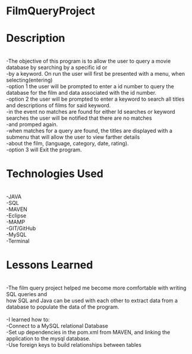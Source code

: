 # FilmQueryProject
# Description
<br>
-The objective of this program is to allow the user to query a movie database by searching by a specific id or<br>
-by a keyword. On run the user will first be presented with a menu, when selecting(entering)<br>
-option 1 the user will be prompted to enter a id number to query the database for the film and data associated with the id number.<br>
-option 2 the user will be prompted to enter a keyword to search all titles and descriptions of films for said keyword.<br>
-in the event no matches are found for either Id searches or keyword searches the user will be notified that there are no matches<br>
-and promped again.<br>
-when matches for a query are found, the titles are displayed with a submenu that will allow the user to view farther details<br>
-about the film, (language, category, date, rating).<br>
-option 3 will Exit the program.<br>

# Technologies Used
<br>
-JAVA<br>
-SQL<br>
-MAVEN<br>
-Eclipse<br>
-MAMP<br>
-GIT/GitHub<br>
-MySQL<br>
-Terminal<br>

# Lessons Learned
<br>
-The film query project helped me become more comfortable with writing SQL queries and<br> how SQL and Java can be used with each other to extract data from a database to populate the data of the program.<br><br>
-I learned how to:<br>
	-Connect to a MySQL relational Database<br>
	-Set up dependencies in the pom.xml from MAVEN, and linking the application to the mysql database.<br>
	-Use foreign keys to build relationships between tables<br>















